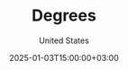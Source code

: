 ---
weight: 10010
date: 2024-12-27T12:00:00+00:00
author: "United States"
title: "Degrees"
icon: school
description: "Connecting You to Worldwide Higher Education Opportunities in the United States"
date: 2025-01-03T15:00:00+03:00
---